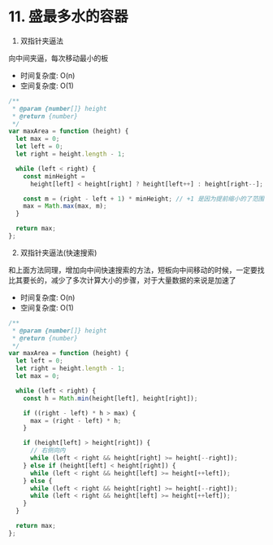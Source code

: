 # 11. 盛最多水的容器

1. 双指针夹逼法

向中间夹逼，每次移动最小的板

* 时间复杂度: O(n)
* 空间复杂度: O(1)

```js
/**
 * @param {number[]} height
 * @return {number}
 */
var maxArea = function (height) {
  let max = 0;
  let left = 0;
  let right = height.length - 1;

  while (left < right) {
    const minHeight =
      height[left] < height[right] ? height[left++] : height[right--];

    const m = (right - left + 1) * minHeight; // +1 是因为提前缩小的了范围，还原当前状态的宽度
    max = Math.max(max, m);
  }

  return max;
};
```

2. 双指针夹逼法(快速搜索)

和上面方法同理，增加向中间快速搜索的方法，短板向中间移动的时候，一定要找比其要长的，减少了多次计算大小的步骤，对于大量数据的来说是加速了

* 时间复杂度: O(n)
* 空间复杂度: O(1)

```js
/**
 * @param {number[]} height
 * @return {number}
 */
var maxArea = function (height) {
  let left = 0;
  let right = height.length - 1;
  let max = 0;

  while (left < right) {
    const h = Math.min(height[left], height[right]);

    if ((right - left) * h > max) {
      max = (right - left) * h;
    }

    if (height[left] > height[right]) {
      // 右侧向内
      while (left < right && height[right] >= height[--right]);
    } else if (height[left] < height[right]) {
      while (left < right && height[left] >= height[++left]);
    } else {
      while (left < right && height[right] >= height[--right]);
      while (left < right && height[left] >= height[++left]);
    }
  }

  return max;
};
```